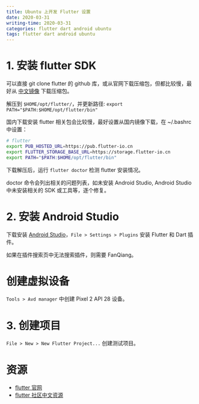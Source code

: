 ```yaml
---
title: Ubuntu 上开发 Flutter 设置
date: 2020-03-31
writing-time: 2020-03-31
categories: flutter dart android ubuntu
tags: flutter dart android ubuntu
---
```


# 1. 安装 flutter SDK

可以直接 git clone flutter 的 github 库，或从官网下载压缩包，但都比较慢，最好从 [中文镜像](https://flutter.cn/docs/get-started/install) 下载压缩包。

解压到 `$HOME/opt/flutter/`，并更新路径: `export PATH="$PATH:$HOME/opt/flutter/bin"`

国内下载安装 flutter 相关包会比较慢，最好设置从国内镜像下载，在 ~/.bashrc 中设置：


```bash
# flutter
export PUB_HOSTED_URL=https://pub.flutter-io.cn
export FLUTTER_STORAGE_BASE_URL=https://storage.flutter-io.cn
export PATH="$PATH:$HOME/opt/flutter/bin"
```

下载解压后，运行 `flutter doctor` 检测 flutter 安装情况。

doctor 命令会列出相关的问题列表，如未安装 Android Studio, Android Studio 中未安装相关的 SDK 或工具等，逐个修复。

# 2. 安装 Android Studio

下载安装 [Android Studio](https://developer.android.google.cn/studio)，`File > Settings > Plugins` 安装 Flutter 和 Dart 插件。

如果在插件搜索页中无法搜索插件，则需要 FanQiang。

# 创建虚拟设备

`Tools > Avd manager` 中创建 Pixel 2 API 28 设备。

# 3. 创建项目

`File > New > New Flutter Project...` 创建测试项目。


# 资源

+ [flutter 官网](https://flutter.dev/)
+ [flutter 社区中文资源](https://flutter.cn/)
